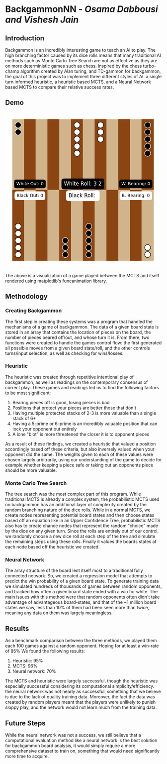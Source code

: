 # BackgammonNN - *Osama Dabbousi and Vishesh Jain*


## Introduction
Backgammon is an incredibly interesting game to teach an AI to play.
The high branching factor caused by its dice rolls means that many traditional AI methods such as Monte Carlo Tree Search are not as effective as they are on more deterministic games such as chess. 
Inspired by the chess turbo-champ algorithm created by Alan turing, and TD-gammon for backgammon, the goal of this project was to implement three different styles of AI:
a single turn informed heuristic, a heuristic based MCTS, and a Neural Network based MCTS to compare their relative success rates. 

## Demo
![A gif of a simulated game of backgammon between the MCTS algorithm and itself](images/backgammon_full_game_animation.gif)

The above is a visualization of a game played between the MCTS and itself rendered using matplotlib's funcanimation
library.

## Methodology
### Creating Backgammon
The first step in creating these systems was a program that handled the mechanisms of a game of backgammon.
The data of a given board state is stored in an array that contains the location of pieces on the board, the number of pieces beared off/out, and whose turn it is.
From there, two functions were created to handle the games control flow: the first generated all possible moves from a given board state/roll, and the other controls turns/input selection, as well as checking for wins/losses.

### Heuristic
The heuristic was created through repetitive intentional play of backgammon, as well as readings on the contemporary consensus of correct play.
These games and readings led us to find the following factors to be most significant:
1. Bearing pieces off is good, losing pieces is bad
2. Positions that protect your pieces are better those that don't
3. Having multiple protected stacks of 2-3 is more valuable than a single stack of 6+
4. Having a 5-prime or 6-prime is an incredibly valuable position that can lock your opponent out entirely
5. A lone "blot" is more threatened the closer it is to opponent pieces

As a result of these findings, we created a heuristic that valued a position accordingly based off these criteria, but also inversely valued when your opponent did the same. 
The weights given to each of these values were chosen largely arbitrarily, using our understanding of the game to decide for example whether keeping a piece safe or taking out an opponents piece should be more valuable. 

### Monte Carlo Tree Search
The tree search was the most complex part of this program. While traditional MCTS is already a complex system, the probabilistic MCTS used on backgammon has an additional layer of complexity created by the random branching nature of the dice rolls.
While in a normal MCTS, we create nodes representing potential board states and then choose states based off an equation like in an Upper Confidence Tree, probabilistic MCTS also has to create chance nodes that represent the random "choice" made by the dice on any given turn.
Since the rolls are entirely out of our control, we randomly choose a new dice roll at each step of the tree and simulate the remaining steps using these rolls.
Finally it values the boards states at each node based off the heuristic we created. 

### Neural Network
The array structure of the board lent itself most to a traditional fully connected network.
So, we created a regression model that attempts to predict the win probability of a given board state. 
To generate training data we simulated hundreds of thousands of games between random opponents, and tracked how often a given board state ended with a win for white. 
The main issues with this method were that random opponents often didn't take advantage of advantageous board-states, and that of the ~1 million board states we saw, less than 10% of them had been seen more than twice, meaning any data on them was largely meaningless.

## Results
As a benchmark comparison between the three methods, we played them each 100 games against a random opponent. Hoping for at least a win-rate of 85%
We found the following results:
1. Heuristic: 95%
2. MCTS: 96%
3. Neural network: 70%

The MCTS and heuristic were largely successful, though the heuristic was especially successful considering its computational simplicity/efficiency.
the neural network was not nearly as successful, something that we believe is due to the lack of quality training data. Moreover, the fact the data was created by random players meant that the players were unlikely to punish sloppy play, and the network would not learn much from the training data.


## Future Steps
While the neural network was not a success, we still believe that a computational evaluation method like a neural network is the best solution for backgammon board analysis, it would simply require a more comprehensive dataset to train on, something that would need significantly more time to acquire. 
